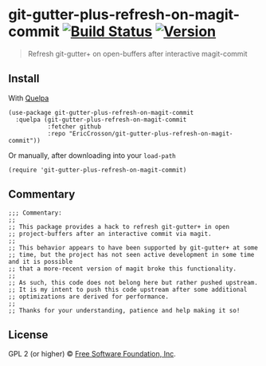 # git-gutter-plus-refresh-on-magit-commit [![Build Status](https://travis-ci.org/EricCrosson/git-gutter-plus-refresh-on-magit-commit.svg?branch=master)](https://travis-ci.org/EricCrosson/git-gutter-plus-refresh-on-magit-commit) [![Version](https://img.shields.io/github/tag/EricCrosson/git-gutter-plus-refresh-on-magit-commit.svg)](https://github.com/EricCrosson/git-gutter-plus-refresh-on-magit-commit/releases)

> Refresh git-gutter+ on open-buffers after interactive magit-commit

## Install

With [Quelpa](https://framagit.org/steckerhalter/quelpa)

``` {.sourceCode .lisp}
(use-package git-gutter-plus-refresh-on-magit-commit
  :quelpa (git-gutter-plus-refresh-on-magit-commit
           :fetcher github
           :repo "EricCrosson/git-gutter-plus-refresh-on-magit-commit"))
```

Or manually, after downloading into your `load-path`

``` {.sourceCode .lisp}
(require 'git-gutter-plus-refresh-on-magit-commit)
```

## Commentary

``` {.sourceCode .lisp}
;;; Commentary:
;;
;; This package provides a hack to refresh git-gutter+ in open
;; project-buffers after an interactive commit via magit.
;;
;; This behavior appears to have been supported by git-gutter+ at some
;; time, but the project has not seen active development in some time and it is possible
;; that a more-recent version of magit broke this functionality.
;;
;; As such, this code does not belong here but rather pushed upstream.
;; It is my intent to push this code upstream after some additional
;; optimizations are derived for performance.
;;
;; Thanks for your understanding, patience and help making it so!
```

## License

GPL 2 (or higher) © [Free Software Foundation, Inc](http://www.fsf.org/about).
